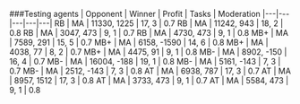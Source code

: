 ###Testing agents
| Opponent | Winner | Profit | Tasks | Moderation
|---|---|---|---|---|
RB | MA | 11330, 1225 | 17, 3 | 0.7
RB | MA | 11242, 943 | 18, 2 | 0.8
RB | MA | 3047, 473 | 9, 1 | 0.7
RB | MA | 4730, 473 | 9, 1 | 0.8
MB+ | MA | 7589, 291 | 15, 5 | 0.7
MB+ | MA | 6158, -1590 | 14, 6 | 0.8
MB+ | MA | 4038, 77 | 8, 2 | 0.7
MB+ | MA | 4475, 91 | 9, 1 | 0.8
MB- | MA | 8902, -150 | 16, 4 | 0.7
MB- | MA | 16004, -188 | 19, 1 | 0.8
MB- | MA | 5161, -143 | 7, 3 | 0.7
MB- | MA | 2512, -143 | 7, 3 | 0.8
AT | MA | 6938, 787 | 17, 3 | 0.7
AT | MA | 8957, 1512 | 17, 3 | 0.8
AT | MA | 3733, 473 | 9, 1 | 0.7
AT | MA | 5584, 473 | 9, 1 | 0.8
